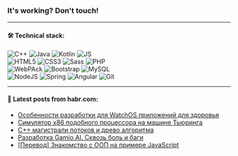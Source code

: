 ### It's working? Don't touch!

---

#### 🛠️ Technical stack:

![C++](https://img.shields.io/badge/C++-informational?logo=c%2B%2B&style=flat&logoColor=white&color=9C033A)
![Java](https://img.shields.io/badge/Java-informational?logo=java&style=flat&logoColor=white&color=007396)
![Kotlin](https://img.shields.io/badge/Kotlin-informational?logo=Kotlin&style=flat&logoColor=white&color=0095D5)
![JS](https://img.shields.io/badge/JS-informational?logo=javaScript&style=flat&logoColor=black&color=F7Df1E) <br>
![HTML5](https://img.shields.io/badge/HTML5-informational?logo=html5&style=flat&logoColor=white&color=E34F26)
![CSS3](https://img.shields.io/badge/CSS3-informational?logo=css3&style=flat&logoColor=white&color=157286)
![Sass](https://img.shields.io/badge/Saas-informational?logo=sass&style=flat&logoColor=white&color=hotpink)
![PHP](https://img.shields.io/badge/PHP-informational?logo=php&style=flat&logoColor=white&color=777BB4) <br>
![WebPAck](https://img.shields.io/badge/WebPack-informational?logo=webPack&style=flat&logoColor=white&color=FF6F00)
![Bootstrap](https://img.shields.io/badge/Bootstrap-informational?logo=Bootstrap&style=flat&logoColor=white&color=7952B3)
![MySQL](https://img.shields.io/badge/MySQL-informational?logo=MySQL&style=flat&logoColor=white&color=00f) <br>
![NodeJS](https://img.shields.io/badge/NodeJS-informational?logo=node.js&style=flat&logoColor=white&color=43853D)
![Spring](https://img.shields.io/badge/Spring-informational?logo=Spring&style=flat&logoColor=white&color=0A9EDC)
![Angular](https://img.shields.io/badge/Vue-informational?logo=vue.js&style=flat&logoColor=white&color=red)
![Git](https://img.shields.io/badge/Git-informational?logo=git&style=flat&logoColor=white&color=darkorange)

___

#### 💬 Latest posts from habr.com:

<!-- BLOG-POST-LIST:START -->
- [Особенности разработки для WatchOS приложений для здоровья](https://habr.com/ru/post/664948/?utm_source=habrahabr&utm_medium=rss&utm_campaign=664948)
- [Симулятор x86 подобного процессора на машине Тьюринга](https://habr.com/ru/post/665776/?utm_source=habrahabr&utm_medium=rss&utm_campaign=665776)
- [C++ магистрали потоков и древо алгоритма](https://habr.com/ru/post/665772/?utm_source=habrahabr&utm_medium=rss&utm_campaign=665772)
- [Разработка Gamio AI. Сквозь боль и баги](https://habr.com/ru/post/665764/?utm_source=habrahabr&utm_medium=rss&utm_campaign=665764)
- [[Перевод] Знакомство с ООП на примере JavaScript](https://habr.com/ru/post/665290/?utm_source=habrahabr&utm_medium=rss&utm_campaign=665290)
<!-- BLOG-POST-LIST:END -->
